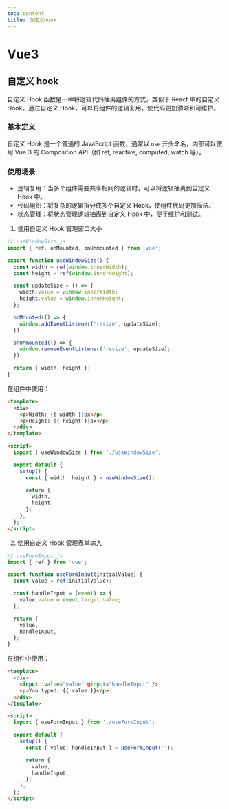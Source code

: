 ```yaml
---
toc: content
title: 自定义hook
---
```


# Vue3

## 自定义 hook

自定义 Hook 函数是一种将逻辑代码抽离组件的方式，类似于 React 中的自定义 Hook。通过自定义 Hook，可以将组件的逻辑复用，使代码更加清晰和可维护。

### 基本定义

自定义 Hook 是一个普通的 JavaScript 函数，通常以 `use` 开头命名，内部可以使用 Vue 3 的 Composition API（如 ref, reactive, computed, watch 等）。

### 使用场景

- 逻辑复用：当多个组件需要共享相同的逻辑时，可以将逻辑抽离到自定义 Hook 中。
- 代码组织：将复杂的逻辑拆分成多个自定义 Hook，使组件代码更加简洁。
- 状态管理：将状态管理逻辑抽离到自定义 Hook 中，便于维护和测试。

1. 使用自定义 Hook 管理窗口大小

```js
// useWindowSize.js
import { ref, onMounted, onUnmounted } from 'vue';

export function useWindowSize() {
  const width = ref(window.innerWidth);
  const height = ref(window.innerHeight);

  const updateSize = () => {
    width.value = window.innerWidth;
    height.value = window.innerHeight;
  };

  onMounted(() => {
    window.addEventListener('resize', updateSize);
  });

  onUnmounted(() => {
    window.removeEventListener('resize', updateSize);
  });

  return { width, height };
}
```

在组件中使用：

```html
<template>
  <div>
    <p>Width: {{ width }}px</p>
    <p>Height: {{ height }}px</p>
  </div>
</template>

<script>
  import { useWindowSize } from './useWindowSize';

  export default {
    setup() {
      const { width, height } = useWindowSize();

      return {
        width,
        height,
      };
    },
  };
</script>
```

2. 使用自定义 Hook 管理表单输入

```javascript
// useFormInput.js
import { ref } from 'vue';

export function useFormInput(initialValue) {
  const value = ref(initialValue);

  const handleInput = (event) => {
    value.value = event.target.value;
  };

  return {
    value,
    handleInput,
  };
}
```

在组件中使用：

```html
<template>
  <div>
    <input :value="value" @input="handleInput" />
    <p>You typed: {{ value }}</p>
  </div>
</template>

<script>
  import { useFormInput } from './useFormInput';

  export default {
    setup() {
      const { value, handleInput } = useFormInput('');

      return {
        value,
        handleInput,
      };
    },
  };
</script>
```

<BackTop></BackTop>
<SplashCursor></SplashCursor>
